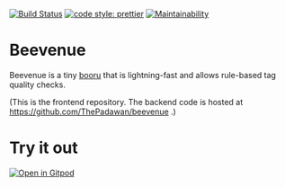 [![Build Status](https://semaphoreci.com/api/v1/thepadawan/beevenue-ui/branches/master/shields_badge.svg)](https://semaphoreci.com/thepadawan/beevenue-ui)
[![code style: prettier](https://img.shields.io/badge/code_style-prettier-ff69b4.svg)](https://github.com/prettier/prettier)
[![Maintainability](https://api.codeclimate.com/v1/badges/97420d44e8f3d5c1e91f/maintainability)](https://codeclimate.com/github/ThePadawan/beevenue-ui/maintainability)

# Beevenue
Beevenue is a tiny [booru](https://en.wiktionary.org/wiki/booru) that is lightning-fast and allows rule-based tag quality checks.

(This is the frontend repository. The backend code is hosted at https://github.com/ThePadawan/beevenue .)

# Try it out
[![Open in Gitpod](https://gitpod.io/button/open-in-gitpod.svg)](https://gitpod.io/#https://github.com/ThePadawan/gitpod-beevenue)
